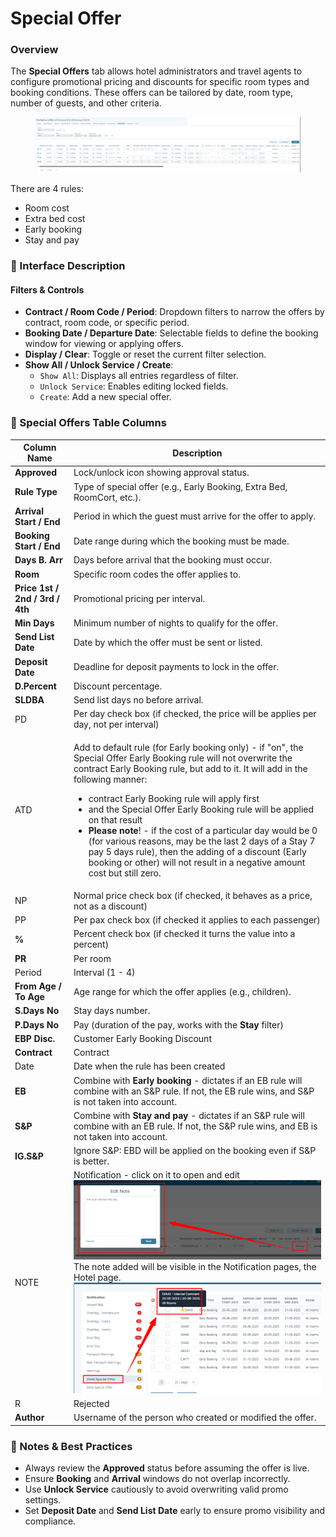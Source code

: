 # Special Offer

### Overview

The **Special Offers** tab allows hotel administrators and travel agents to configure promotional pricing and discounts for specific room types and booking conditions. These offers can be tailored by date, room type, number of guests, and other criteria.

<figure><img src="../../.gitbook/assets/image (1) (1) (1) (1) (2) (1) (1).png" alt=""><figcaption></figcaption></figure>

There are 4 rules:

* Room cost
* Extra bed cost
* Early booking
* Stay and pay

### 🔹 Interface Description

#### Filters & Controls

* **Contract / Room Code / Period**: Dropdown filters to narrow the offers by contract, room code, or specific period.
* **Booking Date / Departure Date**: Selectable fields to define the booking window for viewing or applying offers.
* **Display / Clear**: Toggle or reset the current filter selection.
* **Show All / Unlock Service / Create**:
  * `Show All`: Displays all entries regardless of filter.
  * `Unlock Service`: Enables editing locked fields.
  * `Create`: Add a new special offer.

### 🔹 Special Offers Table Columns

| Column Name                     | Description                                                                                                                                                                                                                                                                                                                                                                                                                                                                                                                                                                                                                                     |
| ------------------------------- | ----------------------------------------------------------------------------------------------------------------------------------------------------------------------------------------------------------------------------------------------------------------------------------------------------------------------------------------------------------------------------------------------------------------------------------------------------------------------------------------------------------------------------------------------------------------------------------------------------------------------------------------------- |
| **Approved**                    | Lock/unlock icon showing approval status.                                                                                                                                                                                                                                                                                                                                                                                                                                                                                                                                                                                                       |
| **Rule Type**                   | Type of special offer (e.g., Early Booking, Extra Bed, RoomCort, etc.).                                                                                                                                                                                                                                                                                                                                                                                                                                                                                                                                                                         |
| **Arrival Start / End**         | Period in which the guest must arrive for the offer to apply.                                                                                                                                                                                                                                                                                                                                                                                                                                                                                                                                                                                   |
| **Booking Start / End**         | Date range during which the booking must be made.                                                                                                                                                                                                                                                                                                                                                                                                                                                                                                                                                                                               |
| **Days B. Arr**                 | Days before arrival that the booking must occur.                                                                                                                                                                                                                                                                                                                                                                                                                                                                                                                                                                                                |
| **Room**                        | Specific room codes the offer applies to.                                                                                                                                                                                                                                                                                                                                                                                                                                                                                                                                                                                                       |
| **Price 1st / 2nd / 3rd / 4th** | Promotional pricing per interval.                                                                                                                                                                                                                                                                                                                                                                                                                                                                                                                                                                                                               |
| **Min Days**                    | Minimum number of nights to qualify for the offer.                                                                                                                                                                                                                                                                                                                                                                                                                                                                                                                                                                                              |
| **Send List Date**              | Date by which the offer must be sent or listed.                                                                                                                                                                                                                                                                                                                                                                                                                                                                                                                                                                                                 |
| **Deposit Date**                | Deadline for deposit payments to lock in the offer.                                                                                                                                                                                                                                                                                                                                                                                                                                                                                                                                                                                             |
| **D.Percent**                   | Discount percentage.                                                                                                                                                                                                                                                                                                                                                                                                                                                                                                                                                                                                                            |
| **SLDBA**                       | Send list days no before arrival.                                                                                                                                                                                                                                                                                                                                                                                                                                                                                                                                                                                                               |
| PD                              | Per day check box (if checked, the price will be applies per day, not per interval)                                                                                                                                                                                                                                                                                                                                                                                                                                                                                                                                                             |
| ATD                             | <p></p><p>Add to default rule (for Early booking only) - if "on", the Special Offer Early Booking rule will not overwrite the contract Early Booking rule, but add to it. It will add in the following manner:</p><ul><li>contract Early Booking rule will apply first</li><li>and the Special Offer Early Booking rule will be applied on that result</li><li><strong>Please note</strong>! - if the cost of a particular day would be 0 (for various reasons, may be the last 2 days of a Stay 7 pay 5 days rule), then the adding of a discount (Early booking or other) will not result in a negative amount cost but still zero.</li></ul> |
| NP                              | Normal price check box (if checked, it behaves as a price, not as a discount)                                                                                                                                                                                                                                                                                                                                                                                                                                                                                                                                                                   |
| PP                              | Per pax check box (if checked it applies to each passenger)                                                                                                                                                                                                                                                                                                                                                                                                                                                                                                                                                                                     |
|  **%**                          | Percent check box (if checked it turns the value into a percent)                                                                                                                                                                                                                                                                                                                                                                                                                                                                                                                                                                                |
| **PR**                          | Per room                                                                                                                                                                                                                                                                                                                                                                                                                                                                                                                                                                                                                                        |
| Period                          | Interval (1 - 4)                                                                                                                                                                                                                                                                                                                                                                                                                                                                                                                                                                                                                                |
| **From Age / To Age**           | Age range for which the offer applies (e.g., children).                                                                                                                                                                                                                                                                                                                                                                                                                                                                                                                                                                                         |
| **S.Days No**                   | Stay days number.                                                                                                                                                                                                                                                                                                                                                                                                                                                                                                                                                                                                                               |
| **P.Days No**                   | Pay (duration of the pay, works with the **Stay** filter)                                                                                                                                                                                                                                                                                                                                                                                                                                                                                                                                                                                       |
| **EBP Disc.**                   | Customer Early Booking Discount                                                                                                                                                                                                                                                                                                                                                                                                                                                                                                                                                                                                                 |
| **Contract**                    | Contract                                                                                                                                                                                                                                                                                                                                                                                                                                                                                                                                                                                                                                        |
| Date                            | Date when the rule has been created                                                                                                                                                                                                                                                                                                                                                                                                                                                                                                                                                                                                             |
| **EB**                          | Combine with **Early booking** - dictates if an EB rule will combine with an S\&P rule. If not, the EB rule wins, and S\&P is not taken into account.                                                                                                                                                                                                                                                                                                                                                                                                                                                                                           |
| **S\&P**                        | Combine with **Stay and pay** - dictates if an S\&P rule will combine with an EB rule. If not, the S\&P rule wins, and EB is not taken into account.                                                                                                                                                                                                                                                                                                                                                                                                                                                                                            |
|  **IG.S\&P**                    | Ignore S\&P: EBD will be applied on the booking even if S\&P is better.                                                                                                                                                                                                                                                                                                                                                                                                                                                                                                                                                                         |
| NOTE                            | Notification - click on it to open and edit![](<../../.gitbook/assets/image (1) (1) (1) (1) (1) (1) (1) (1) (1) (1) (1) (1) (1) (1) (1) (2) (1) (1) (1) (1) (1).png>)      The note added will be visible in the Notification pages, the Hotel page. ![](<../../.gitbook/assets/image (369).png>)                                                                                                                                                                                                                                                                                                                                               |
| R                               | Rejected                                                                                                                                                                                                                                                                                                                                                                                                                                                                                                                                                                                                                                        |
| **Author**                      | Username of the person who created or modified the offer.                                                                                                                                                                                                                                                                                                                                                                                                                                                                                                                                                                                       |

### 🔹 Notes & Best Practices

* Always review the **Approved** status before assuming the offer is live.
* Ensure **Booking** and **Arrival** windows do not overlap incorrectly.
* Use **Unlock Service** cautiously to avoid overwriting valid promo settings.
* Set **Deposit Date** and **Send List Date** early to ensure promo visibility and compliance.
